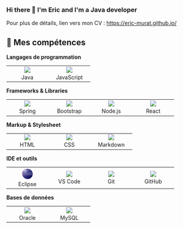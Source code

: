 ### Hi there 👋 I'm Eric and I'm a Java developer

Pour plus de détails, lien vers mon CV : https://eric-murat.github.io/

## 🚀 Mes compétences
**Langages de programmation**
<table>
  <tr>
    <td align="center" width="96">
      <a href="https://www.java.com">
        <img width="30px" src="https://cdn.jsdelivr.net/gh/devicons/devicon/icons/java/java-original.svg" />
      </a>
      <br>Java
    </td>
    <td align="center" width="96">
      <a href="https://developer.mozilla.org/fr/docs/Web/JavaScript">
        <img width="30px" src="https://cdn.jsdelivr.net/gh/devicons/devicon/icons/javascript/javascript-original.svg" />
      </a>
      <br>JavaScript
    </td>   
  </tr>
</table>

**Frameworks & Libraries**
<table>
  <tr>
    <td align="center" width="96">
      <a href="https://spring.io/">
        <img width="30px" src="https://cdn.jsdelivr.net/gh/devicons/devicon/icons/spring/spring-original.svg" />
      </a>
      <br>Spring
    </td>
    <td align="center" width="96">
      <a href="https://getbootstrap.com/">
        <img width="30px" src="https://cdn.jsdelivr.net/gh/devicons/devicon/icons/bootstrap/bootstrap-original.svg" />
      </a>
      <br>Bootstrap
    </td>
    <td align="center" width="96">
      <a href="https://nodejs.org/en/">
        <img width="30px" src="https://cdn.jsdelivr.net/gh/devicons/devicon/icons/nodejs/nodejs-original.svg" />
      </a>
      <br>Node.js
    </td>
    <td align="center" width="96">
      <a href="https://fr.reactjs.org/">
        <img width="30px" src="https://cdn.jsdelivr.net/gh/devicons/devicon/icons/react/react-original.svg" />
      </a>
      <br>React
    </td>
  </tr>
</table>

**Markup & Stylesheet**
<table>
  <tr>
    <td align="center" width="96">
      <a href="https://html.spec.whatwg.org/multipage/">
        <img width="30px" src="https://cdn.jsdelivr.net/gh/devicons/devicon/icons/html5/html5-original.svg" />
      </a>
      <br>HTML
    </td>
    <td align="center" width="96">
      <a href="https://www.w3.org/Style/CSS/">
        <img width="30px" src="https://cdn.jsdelivr.net/gh/devicons/devicon/icons/css3/css3-original.svg" />
      </a>
      <br>CSS
    </td>
    <td align="center" width="96">
      <a href="https://daringfireball.net/projects/markdown/">
        <img width="30px" src="https://cdn.jsdelivr.net/gh/devicons/devicon/icons/markdown/markdown-original.svg" />
      </a>
      <br>Markdown
    </td>
  </tr>
</table>

**IDE et outils**
<table>
  <tr>
    <td align="center" width="96">
      <a href="https://www.eclipse.org/ide/">
        <img width="30px" src="svg/Eclipse-SVG.svg" alt="VS Code" />
      </a>
      <br>Eclipse
    </td>   
    <td align="center" width="96">
      <a href="https://code.visualstudio.com/">
        <img width="30px" src="https://cdn.jsdelivr.net/gh/devicons/devicon/icons/vscode/vscode-original.svg" />
      </a>
      <br>VS Code
    </td>   
    <td align="center" width="96">
      <a href="https://git-scm.com/">
        <img width="30px" src="https://cdn.jsdelivr.net/gh/devicons/devicon/icons/git/git-original.svg" />
      </a>
      <br>Git
    </td>   
    <td align="center" width="96">
      <a href="https://github.com/">
        <img width="30px" src="https://cdn.jsdelivr.net/gh/devicons/devicon/icons/github/github-original.svg" />
      </a>
      <br>GitHub
    </td>   
  </tr>
</table>

**Bases de données**
<table>
  <tr>
    <td align="center" width="96">
      <a href="https://www.oracle.com/fr/index.html">
        <img width="30px" src="https://cdn.jsdelivr.net/gh/devicons/devicon/icons/oracle/oracle-original.svg" />
      </a>
      <br>Oracle
    </td>   
    <td align="center" width="96">
      <a href="https://www.mysql.com/fr/">
        <img width="30px" src="https://cdn.jsdelivr.net/gh/devicons/devicon/icons/mysql/mysql-original.svg" />
      </a>
      <br>MySQL
    </td>   
  </tr>
</table>


